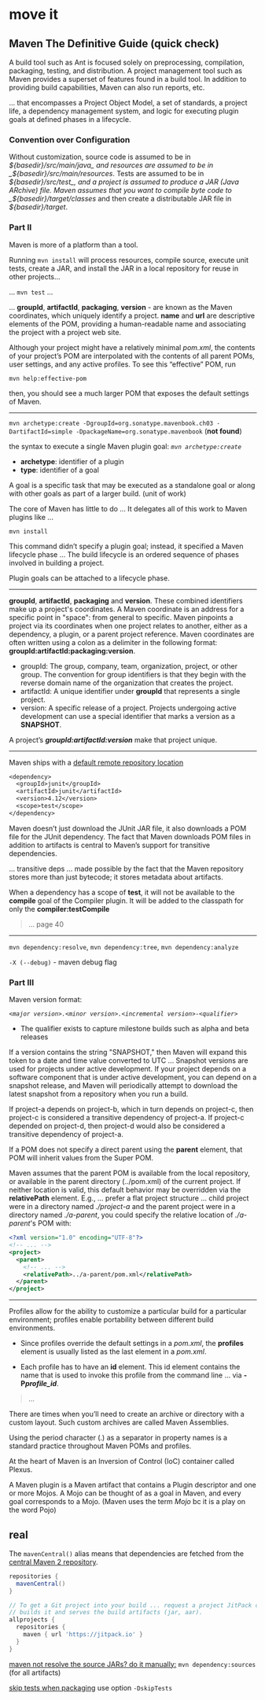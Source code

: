 # move it

## Maven The Definitive Guide (quick check)

A build tool such as Ant is focused solely on preprocessing, compilation,
packaging, testing, and distribution. A project management tool such as
Maven provides a superset of features found in a build tool. In addition
to providing build capabilities, Maven can also run reports, etc.

... that encompasses a Project Object Model, a set of standards, a
project life, a dependency management system, and logic for executing
plugin goals at defined phases in a lifecycle.

### Convention over Configuration

Without customization, source code is assumed to be in _${basedir}/src/main/java_ and resources are assumed to be in _${basedir}/src/main/resources_. Tests are assumed to be in _${basedir}/src/test_, and a project is assumed to produce a JAR (Java ARchive) file. Maven assumes that you want to compile byte code to _${basedir}/target/classes_ and then create a distributable JAR file in _${basedir}/target_.

### Part II

Maven is more of a platform than a tool.

Running `mvn install` will process resources, compile source, execute unit
tests, create a JAR, and install the JAR in a local repository for reuse in other projects...

... `mvn test` ...

... **groupId**, **artifactId**, **packaging**, **version** - are
known as the Maven coordinates, which uniquely identify a project.
**name** and **url** are descriptive elements of the POM, providing a human-readable name and associating the project with a project web site.

Although your project might have a relatively minimal _pom.xml_, the contents of your project’s POM are interpolated with the contents of all parent POMs, user settings, and any active profiles. To see this “effective” POM, run

`mvn help:effective-pom`

then, you should see a much larger POM that exposes the default settings of Maven.

---

`mvn archetype:create -DgroupId=org.sonatype.mavenbook.ch03 -DartifactId=simple -DpackageName=org.sonatype.mavenbook` (**not found**)

the syntax to execute a single Maven plugin goal: _`mvn archetype:create`_

- **archetype**: identifier of a plugin
- **type**: identifier of a goal

A goal is a specific task that may be executed as a standalone goal or along with other goals as part of a larger build. (unit of work)

The core of Maven has little to do ... It delegates all of this work to Maven plugins like ...

`mvn install`

 This command didn’t specify a plugin goal; instead, it specified a Maven lifecycle phase ... The build lifecycle is an ordered sequence of phases involved in building a project.

Plugin goals can be attached to a lifecycle phase.

---

**groupId**, **artifactId**, **packaging** and **version**. These combined identifiers make up a project's coordinates. A Maven coordinate is an address for a specific point in "space": from general to specific. Maven pinpoints a project via its coordinates when one project relates to another, either as a dependency, a plugin, or a parent project reference. Maven coordinates are often written using a colon as a delimiter in the following format: **groupId:artifactId:packaging:version**.

- groupId: The group, company, team, organization, project, or other group. The convention for group identifiers is that they begin with the reverse domain name of the organization that creates the project.
- artifactId: A unique identifier under **groupId** that represents a single project.
- version: A specific release of a project. Projects undergoing active development can use a special identifier that marks a version as a **SNAPSHOT**.

A project’s **_groupId:artifactId:version_** make that project unique.

---

Maven ships with a [default remote repository location](https://repo.maven.apache.org/maven2)

```txt
<dependency>
  <groupId>junit</groupId>
  <artifactId>junit</artifactId>
  <version>4.12</version>
  <scope>test</scope>
</dependency>
```

Maven doesn’t just download the JUnit JAR file, it also downloads a POM file for the JUnit dependency. The fact that Maven downloads POM files in addition to artifacts is central to Maven’s support for transitive dependencies.

... transitive deps ... made possible by the fact that the Maven repository stores more than just bytecode; it stores metadata about artifacts.

 When a dependency has a scope of **test**, it will not be available to the **compile** goal of the Compiler plugin. It will be added to the classpath for only the **compiler:testCompile**

> ... page 40

---

`mvn dependency:resolve`, `mvn dependency:tree`, `mvn dependency:analyze`

`-X (--debug)` - maven debug flag

### Part III

Maven version format:

_`<major version>.<minor version>.<incremental version>-<qualifier>`_

- The qualifier exists to capture milestone builds such as alpha and beta releases

If a version contains the string "SNAPSHOT," then Maven will expand this token to a date and time value converted to UTC ... Snapshot versions are used for projects under active development. If your project depends on a software component that is under active development, you can depend on a snapshot release, and Maven will periodically attempt to download the latest snapshot from a repository when you run a build.

If project-a depends on project-b, which in turn depends on project-c, then project-c is considered a transitive dependency of project-a. If project-c depended on project-d, then project-d would also be considered a transitive dependency of project-a.

If a POM does not specify a direct parent using the **parent** element, that POM will inherit values from the Super POM.

Maven assumes that the parent POM is available from the local repository, or available in the parent directory (../pom.xml) of the current project. If neither location is valid, this default behavior may be overridden via the **relativePath** element. E.g., ... prefer a flat project structure ... child project were in a directory named _./project-a_ and the parent project were in a directory named _./a-parent_, you could specify the relative location of _./a-parent_'s POM with:

```xml
<?xml version="1.0" encoding="UTF-8"?>
<!-- ... -->
<project>
  <parent>
    <!-- ... -->
    <relativePath>../a-parent/pom.xml</relativePath>
  </parent>
</project>
```

---

Profiles allow for the ability to customize a particular build for a particular environment; profiles enable portability between different build environments.

- Since profiles override the default settings in a _pom.xml_, the **profiles** element is usually listed as the last element in a _pom.xml_.

- Each profile has to have an **id** element. This id element contains the name that is used to invoke this profile from the command line ... via **-P*profile_id***.

> ...

There are times when you’ll need to create an archive or directory with a custom layout. Such custom archives are called Maven Assemblies.

Using the period character (.) as a separator in property names is a standard practice throughout Maven POMs and profiles.

At the heart of Maven is an Inversion of Control (IoC) container called Plexus.

A Maven plugin is a Maven artifact that contains a Plugin descriptor and one or more Mojos. A Mojo can be thought of as a goal in Maven, and every goal corresponds to a Mojo. (Maven uses the term _Mojo_ bc it is a play on the word Pojo)

## real

The `mavenCentral()` alias means that dependencies are fetched from the [central Maven 2 repository](http://repo1.maven.org/maven2).

```groovy
repositories {
  mavenCentral()
}

// To get a Git project into your build ... request a project JitPack checks out the code,
// builds it and serves the build artifacts (jar, aar).
allprojects {
  repositories {
    maven { url 'https://jitpack.io' }
  }
}
```

[maven not resolve the source JARs? do it manually:](https://stackoverflow.com/questions/2059431/get-source-jars-from-maven-repository) `mvn dependency:sources` (for all artifacts)

[skip tests when packaging](https://stackoverflow.com/questions/7456006/maven-package-install-without-test-skip-tests) use option `-DskipTests`
